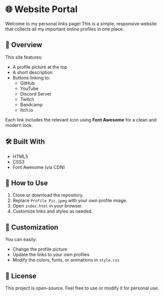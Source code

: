# 🌐 Website Portal

Welcome to my personal links page! This is a simple, responsive website that collects all my important online profiles in one place.

## 🔗 Overview

This site features:

- A profile picture at the top
- A short description
- Buttons linking to:
  - GitHub
  - YouTube
  - Discord Server
  - Twitch
  - Bandcamp
  - Itch.io

Each link includes the relevant icon using **Font Awesome** for a clean and modern look.

## 🛠️ Built With

- HTML5
- CSS3
- Font Awesome (via CDN)

## 🚀 How to Use

1. Clone or download the repository.
2. Replace `Profile Pic.jpeg` with your own profile image.
3. Open `index.html` in your browser.
4. Customize links and styles as needed.

## 🎨 Customization

You can easily:

- Change the profile picture
- Update the links to your own profiles
- Modify the colors, fonts, or animations in `style.css`

## 📄 License

This project is open-source. Feel free to use or modify it for personal use.